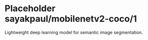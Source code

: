 # Placeholder sayakpaul/mobilenetv2-coco/1
Lightweight deep learning model for semantic image segmentation.

<!-- module-type: image-segmentation -->
<!-- network-architecture: deeplab-mobilenetv2_coco_voc_trainval -->
<!-- dataset: pascal-voc-2012 -->
<!-- fine-tunable: false -->
<!-- license: Apache-2.0 -->